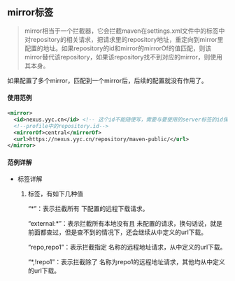 ## mirror标签

> mirror相当于一个拦截器，它会拦截maven在settings.xml文件中的<profile>标签中对repository的相关请求，把请求里的repository地址，重定向到mirror里配置的地址。如果repository的id和mirror的mirrorOf的值匹配，则该mirror替代该repository，如果该repository找不到对应的mirror，则使用其本身。

如果配置了多个mirror，匹配到一个mirror后，后续的配置就没有作用了。



#### 使用范例

```xml
<mirror>
  <id>nexus.yyc.cn</id> <!-- 这个id不能随便写，需要与要使用的server标签的id保持一致 -->
  <!--profile中的repository.id-->
  <mirrorOf>central</mirrorOf>
  <url>https://nexus.yyc.cn/repository/maven-public/</url>
</mirror>
```



#### 范例详解

- 标签详解

  1. <mirrorOf>标签，有如下几种值

     “*”：表示拦截所有 <repositories>下配置的远程下载请求。

     “external:*”：表示拦截所有本地没有且 <repositories>未配置的请求，换句话说，就是前面都查过，但是查不到的情况下，还会继续从<mirror>中定义的url下载。

     “repo,repo1”：表示拦截指定 <repositories>名称的远程地址请求，从<mirror>中定义的url下载。

     “*,!repo1”：表示拦截除了 <repositories>名称为repo1的远程地址请求，其他均从<mirror>中定义的url下载。